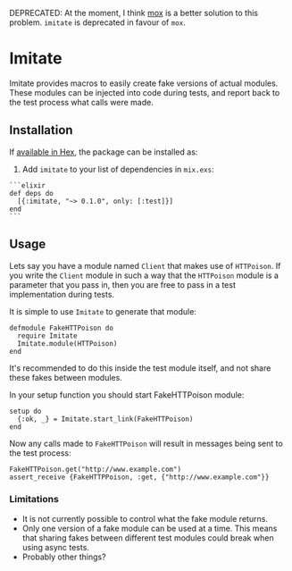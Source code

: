 DEPRECATED: At the moment, I think [mox](https://github.com/plataformatec/mox) 
is a better solution to this problem.  `imitate` is deprecated in favour of 
`mox`.

# Imitate

Imitate provides macros to easily create fake versions of actual modules. These
modules can be injected into code during tests, and report back to the test
process what calls were made.

## Installation

If [available in Hex](https://hex.pm/docs/publish), the package can be installed as:

  1. Add `imitate` to your list of dependencies in `mix.exs`:

    ```elixir
    def deps do
      [{:imitate, "~> 0.1.0", only: [:test]}]
    end
    ```
    
## Usage

Lets say you have a module named `Client` that makes use of `HTTPoison`. If you
write the `Client` module in such a way that the `HTTPoison` module is a
parameter that you pass in, then you are free to pass in a test implementation
during tests.

It is simple to use `Imitate` to generate that module:

```
defmodule FakeHTTPoison do
  require Imitate
  Imitate.module(HTTPoison)
end
```

It's recommended to do this inside the test module itself, and not share these
fakes between modules.

In your setup function you should start FakeHTTPoison module:

```
setup do
  {:ok, _} = Imitate.start_link(FakeHTTPoison)
end
```

Now any calls made to `FakeHTTPoison` will result in messages being sent to the
test process:

```
FakeHTTPoison.get("http://www.example.com")
assert_receive {FakeHTTPPoison, :get, {"http://www.example.com"}}
```

### Limitations

- It is not currently possible to control what the fake module returns.
- Only one version of a fake module can be used at a time. This means that
  sharing fakes between different test modules could break when using async
  tests.
- Probably other things?
